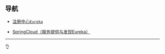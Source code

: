 ## 导航

- [注册中心`Eureka`](https://blog.cayzlh.com/2018/12/16/2018121601/)

- [SpringCloud（服务提供与发现Eureka）](https://blog.cayzlh.com/2018/12/20/2018122001/)

---

👌

